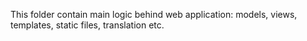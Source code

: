 This folder contain main logic behind web application: models, views, templates, static files, translation etc.
